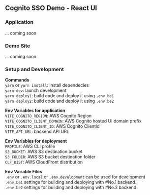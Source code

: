 ## Cognito SSO Demo - React UI

### Application
... coming soon

### Demo Site
... coming soon

### Setup and Development 

**Commands**  
`yarn` or `yarn install`: install dependecies  
`yarn dev`: launch development  
`yarn deploy1`: build code and deploy it using `.env.be1`  
`yarn deploy2`: build code and deploy it using `.env.be2`  

**Env Variables for application**  
`VITE_COGNITO_REGION`: AWS Cognito Region  
`VITE_COGNITO_CLIENT_DOMAIN`: AWS Cognito hosted UI domain prefix  
`VITE_COGNITO_CLIENT_ID`: AWS Cognito ClientId  
`VITE_API_URL`: backend API URL

**Env Variables for deployment**  
`PROFILE`: AWS CLI profile  
`S3_BUCKET`: AWS S3 destination bucket  
`S3_FOLDER`: AWS S3 bucket destination folder  
`CLF_DIST`: AWS CloudFront distribution  

**Env Variable Files**  
`.env` or `.env.local` or `.env.development` can be used for development  
`.env.be1` settings for building and deploying with #No.1 backend.  
`.env.be2` settings for building and deploying with #No.2 backend.  

